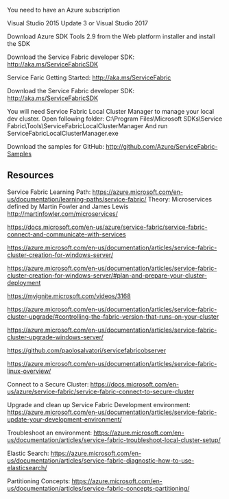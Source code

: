 You need to have an Azure subscription

Visual Studio 2015 Update 3 or Visual Studio 2017

Download Azure SDK Tools 2.9 from the Web platform installer and install the SDK

Download the Service Fabric developer SDK: http://aka.ms/ServiceFabricSDK

Service Faric Getting Started: http://aka.ms/ServiceFabric

Download the Service Fabric developer SDK: http://aka.ms/ServiceFabricSDK

You will need Service Fabric Local Cluster Manager to manage your local dev cluster.
Open following folder:
C:\Program Files\Microsoft SDKs\Service Fabric\Tools\ServiceFabricLocalClusterManager
And run ServiceFabricLocalClusterManager.exe

Download the samples for GitHub:
http://github.com/Azure/ServiceFabric-Samples 

## Resources
Service Fabric Learning Path: https://azure.microsoft.com/en-us/documentation/learning-paths/service-fabric/
Theory: Microservices defined by Martin Fowler and James Lewis 
http://martinfowler.com/microservices/

https://docs.microsoft.com/en-us/azure/service-fabric/service-fabric-connect-and-communicate-with-services

https://azure.microsoft.com/en-us/documentation/articles/service-fabric-cluster-creation-for-windows-server/

https://azure.microsoft.com/en-us/documentation/articles/service-fabric-cluster-creation-for-windows-server/#plan-and-prepare-your-cluster-deployment

https://myignite.microsoft.com/videos/3168

https://azure.microsoft.com/en-us/documentation/articles/service-fabric-cluster-upgrade/#controlling-the-fabric-version-that-runs-on-your-cluster

https://azure.microsoft.com/en-us/documentation/articles/service-fabric-cluster-upgrade-windows-server/

https://github.com/paolosalvatori/servicefabricobserver

https://azure.microsoft.com/en-us/documentation/articles/service-fabric-linux-overview/

Connect to a Secure Cluster: https://docs.microsoft.com/en-us/azure/service-fabric/service-fabric-connect-to-secure-cluster

Upgrade and clean up Service Fabric Development
environment:          
https://azure.microsoft.com/en-us/documentation/articles/service-fabric-update-your-development-environment/

Troubleshoot an environment: https://azure.microsoft.com/en-us/documentation/articles/service-fabric-troubleshoot-local-cluster-setup/

Elastic Search: https://azure.microsoft.com/en-us/documentation/articles/service-fabric-diagnostic-how-to-use-elasticsearch/

Partitioning Concepts: https://azure.microsoft.com/en-us/documentation/articles/service-fabric-concepts-partitioning/
